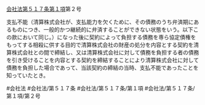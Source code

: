 [会社法第５１７条第１項](会社法＿＿＿＿第５１７条第１項)第２号

支払不能（清算株式会社が、支払能力を欠くために、その債務のうち弁済期にあるものにつき、一般的かつ継続的に弁済することができない状態をいう。以下この款において同じ。）になった後に契約によって負担する債務を専ら協定債権をもってする相殺に供する目的で清算株式会社の財産の処分を内容とする契約を清算株式会社との間で締結し、又は清算株式会社に対して債務を負担する者の債務を引き受けることを内容とする契約を締結することにより清算株式会社に対して債務を負担した場合であって、当該契約の締結の当時、支払不能であったことを知っていたとき。


#会社法
#会社法/第５１７条
#会社法/第５１７条/第１項
#会社法/第５１７条/第１項/第２号
